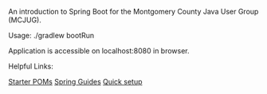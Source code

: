 An introduction to Spring Boot for the Montgomery County Java User Group (MCJUG).

Usage:
./gradlew bootRun

Application is accessible on localhost:8080 in browser.


Helpful Links:

[Starter POMs](http://docs.spring.io/spring-boot/docs/1.1.9.RELEASE/reference/htmlsingle/#using-boot-starter-poms)
[Spring Guides](http://www.spring.io/guides)
[Quick setup](http://projects.spring.io/spring-boot/#quick-start)
